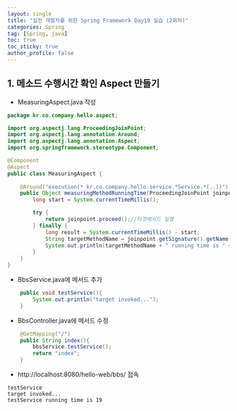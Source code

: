 ```yaml
---
layout: single
title: "실전 개발자를 위한 Spring Framework Day19 실습 (2회차)"
categories: Spring
tag: [Spring, java]
toc: true
toc_sticky: true
author_profile: false
---
```


## 1. 메소드 수행시간 확인 Aspect 만들기

* MeasuringAspect.java 작성

```java
package kr.co.company.hello.aspect;

import org.aspectj.lang.ProceedingJoinPoint;
import org.aspectj.lang.annotation.Around;
import org.aspectj.lang.annotation.Aspect;
import org.springframework.stereotype.Component;

@Component
@Aspect
public class MeasuringAspect {
	
	@Around("execution(* kr.co.company.hello.service.*Service.*(..))") //~Service 클래스의 모든 메소드
	public Object measuringMethodRunningTime(ProceedingJoinPoint joinpoint) throws Throwable{
		long start = System.currentTimeMillis();

		try {
			return joinpoint.proceed();//타겟메서드 실행
		} finally {
			long result = System.currentTimeMillis() - start;
			String targetMethodName = joinpoint.getSignature().getName();
			System.out.println(targetMethodName + " running time is " + result);
		}
	}
}
```

* BbsService.java에 메서드 추가

```java
	public void testService(){
		System.out.println("target invoked...");
	}
```

* BbsController.java에 메서드 수정

```java
	@GetMapping("/")
	public String index(){
		bbsService.testService();
		return "index";
	}
```

* http://localhost:8080/hello-web/bbs/ 접속

```
testService
target invoked...
testService running time is 19
```

